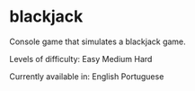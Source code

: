 # blackjack
Console game that simulates a blackjack game.

Levels of difficulty:
Easy
Medium
Hard

Currently available in:
English
Portuguese
